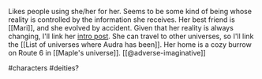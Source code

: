 Likes people using she/her for her. Seems to be some kind of being whose reality is controlled by the information she receives. Her best friend is [[Mari]], and she evolved by accident. Given that her reality is always changing, I'll link her [intro post](https://www.tumblr.com/adverse-imaginative/738281282420834304/hello-my-name-is-corentin-audra-fulgora-rain?source=share). She can travel to other universes, so I'll link the [[List of universes where Audra has been]]. Her home is a cozy burrow on Route 6 in [[Maple's universe]]. [[@adverse-imaginative]]

#characters #deities? 